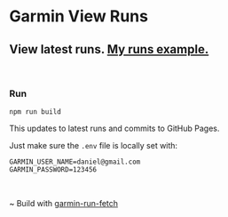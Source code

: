 # Garmin View Runs
## View latest runs. [My runs example.](https://danielschwartz85.github.io/garmin-view-runs/)

<br/>

### Run 
```
npm run build
```

This updates to latest runs and commits to GitHub Pages.

Just make sure the ```.env``` file is locally set with: 
```
GARMIN_USER_NAME=daniel@gmail.com
GARMIN_PASSWORD=123456
```

<br/>

~ Build with [garmin-run-fetch](https://github.com/danielschwartz85/garmin-run-fetch)
